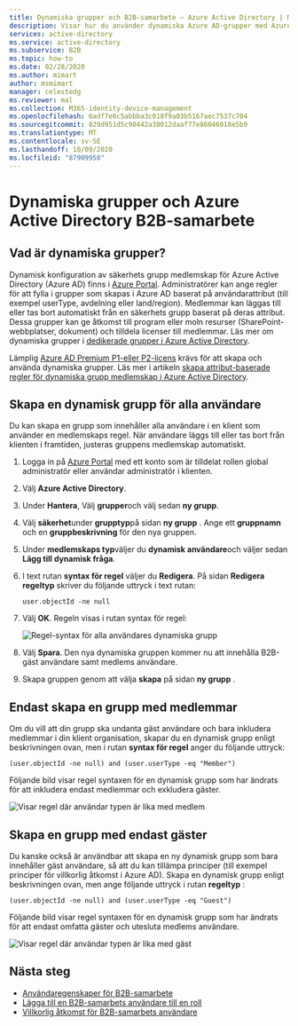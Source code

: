```yaml
---
title: Dynamiska grupper och B2B-samarbete – Azure Active Directory | Microsoft Docs
description: Visar hur du använder dynamiska Azure AD-grupper med Azure Active Directory B2B-samarbete
services: active-directory
ms.service: active-directory
ms.subservice: B2B
ms.topic: how-to
ms.date: 02/28/2020
ms.author: mimart
author: msmimart
manager: celestedg
ms.reviewer: mal
ms.collection: M365-identity-device-management
ms.openlocfilehash: 6adf7e6c5abbba3c018f9a03b5167aec7537c704
ms.sourcegitcommit: 829d951d5c90442a38012daaf77e86046018e5b9
ms.translationtype: MT
ms.contentlocale: sv-SE
ms.lasthandoff: 10/09/2020
ms.locfileid: "87909950"
---
```

# <a name="dynamic-groups-and-azure-active-directory-b2b-collaboration"></a>Dynamiska grupper och Azure Active Directory B2B-samarbete

## <a name="what-are-dynamic-groups"></a>Vad är dynamiska grupper?
Dynamisk konfiguration av säkerhets grupp medlemskap för Azure Active Directory (Azure AD) finns i [Azure Portal](https://portal.azure.com). Administratörer kan ange regler för att fylla i grupper som skapas i Azure AD baserat på användarattribut (till exempel userType, avdelning eller land/region). Medlemmar kan läggas till eller tas bort automatiskt från en säkerhets grupp baserat på deras attribut. Dessa grupper kan ge åtkomst till program eller moln resurser (SharePoint-webbplatser, dokument) och tilldela licenser till medlemmar. Läs mer om dynamiska grupper i [dedikerade grupper i Azure Active Directory](../active-directory-accessmanagement-dedicated-groups.md).

Lämplig [Azure AD Premium P1-eller P2-licens](https://azure.microsoft.com/pricing/details/active-directory/) krävs för att skapa och använda dynamiska grupper. Läs mer i artikeln [skapa attribut-baserade regler för dynamiska grupp medlemskap i Azure Active Directory](../users-groups-roles/groups-dynamic-membership.md).

## <a name="creating-an-all-users-dynamic-group"></a>Skapa en dynamisk grupp för alla användare
Du kan skapa en grupp som innehåller alla användare i en klient som använder en medlemskaps regel. När användare läggs till eller tas bort från klienten i framtiden, justeras gruppens medlemskap automatiskt.

1. Logga in på [Azure Portal](https://portal.azure.com) med ett konto som är tilldelat rollen global administratör eller användar administratör i klienten.
1. Välj **Azure Active Directory**.
2. Under **Hantera**, Välj **grupper**och välj sedan **ny grupp**.
1. Välj **säkerhet**under **grupptyp**på sidan **ny grupp** . Ange ett **gruppnamn** och en **gruppbeskrivning** för den nya gruppen. 
2. Under **medlemskaps typ**väljer du **dynamisk användare**och väljer sedan **Lägg till dynamisk fråga**. 
4. I text rutan **syntax för regel** väljer du **Redigera**. På sidan **Redigera regeltyp** skriver du följande uttryck i text rutan:

   ```
   user.objectId -ne null
   ```
1. Välj **OK**. Regeln visas i rutan syntax för regel:

   ![Regel-syntax för alla användares dynamiska grupp](media/use-dynamic-groups/all-user-rule-syntax.png)

1.  Välj **Spara**. Den nya dynamiska gruppen kommer nu att innehålla B2B-gäst användare samt medlems användare.


1. Skapa gruppen genom att välja **skapa** på sidan **ny grupp** .

## <a name="creating-a-group-of-members-only"></a>Endast skapa en grupp med medlemmar

Om du vill att din grupp ska undanta gäst användare och bara inkludera medlemmar i din klient organisation, skapar du en dynamisk grupp enligt beskrivningen ovan, men i rutan **syntax för regel** anger du följande uttryck:

```
(user.objectId -ne null) and (user.userType -eq "Member")
```

Följande bild visar regel syntaxen för en dynamisk grupp som har ändrats för att inkludera endast medlemmar och exkludera gäster.

![Visar regel där användar typen är lika med medlem](media/use-dynamic-groups/all-member-user-rule-syntax.png)

## <a name="creating-a-group-of-guests-only"></a>Skapa en grupp med endast gäster

Du kanske också är användbar att skapa en ny dynamisk grupp som bara innehåller gäst användare, så att du kan tillämpa principer (till exempel principer för villkorlig åtkomst i Azure AD). Skapa en dynamisk grupp enligt beskrivningen ovan, men ange följande uttryck i rutan **regeltyp** :

```
(user.objectId -ne null) and (user.userType -eq "Guest")
```

Följande bild visar regel syntaxen för en dynamisk grupp som har ändrats för att endast omfatta gäster och utesluta medlems användare.

![Visar regel där användar typen är lika med gäst](media/use-dynamic-groups/all-guest-user-rule-syntax.png)

## <a name="next-steps"></a>Nästa steg

- [Användaregenskaper för B2B-samarbete](user-properties.md)
- [Lägga till en B2B-samarbets användare till en roll](add-guest-to-role.md)
- [Villkorlig åtkomst för B2B-samarbets användare](conditional-access.md)

